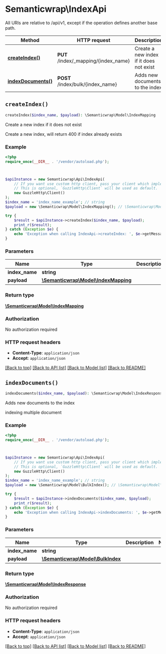 # Semanticwrap\IndexApi

All URIs are relative to /api/v1, except if the operation defines another base path.

| Method | HTTP request | Description |
| ------------- | ------------- | ------------- |
| [**createIndex()**](IndexApi.md#createIndex) | **PUT** /index/_mapping/{index_name} | Create a new index if it does not exist |
| [**indexDocuments()**](IndexApi.md#indexDocuments) | **POST** /index/bulk/{index_name} | Adds new documents to the index |


## `createIndex()`

```php
createIndex($index_name, $payload): \Semanticwrap\Model\IndexMapping
```

Create a new index if it does not exist

Create a new index, will return 400 if index already exists

### Example

```php
<?php
require_once(__DIR__ . '/vendor/autoload.php');



$apiInstance = new Semanticwrap\Api\IndexApi(
    // If you want use custom http client, pass your client which implements `GuzzleHttp\ClientInterface`.
    // This is optional, `GuzzleHttp\Client` will be used as default.
    new GuzzleHttp\Client()
);
$index_name = 'index_name_example'; // string
$payload = new \Semanticwrap\Model\IndexMapping(); // \Semanticwrap\Model\IndexMapping

try {
    $result = $apiInstance->createIndex($index_name, $payload);
    print_r($result);
} catch (Exception $e) {
    echo 'Exception when calling IndexApi->createIndex: ', $e->getMessage(), PHP_EOL;
}
```

### Parameters

| Name | Type | Description  | Notes |
| ------------- | ------------- | ------------- | ------------- |
| **index_name** | **string**|  | |
| **payload** | [**\Semanticwrap\Model\IndexMapping**](../Model/IndexMapping.md)|  | |

### Return type

[**\Semanticwrap\Model\IndexMapping**](../Model/IndexMapping.md)

### Authorization

No authorization required

### HTTP request headers

- **Content-Type**: `application/json`
- **Accept**: `application/json`

[[Back to top]](#) [[Back to API list]](../../README.md#endpoints)
[[Back to Model list]](../../README.md#models)
[[Back to README]](../../README.md)

## `indexDocuments()`

```php
indexDocuments($index_name, $payload): \Semanticwrap\Model\IndexResponse
```

Adds new documents to the index

indexing multiple document

### Example

```php
<?php
require_once(__DIR__ . '/vendor/autoload.php');



$apiInstance = new Semanticwrap\Api\IndexApi(
    // If you want use custom http client, pass your client which implements `GuzzleHttp\ClientInterface`.
    // This is optional, `GuzzleHttp\Client` will be used as default.
    new GuzzleHttp\Client()
);
$index_name = 'index_name_example'; // string
$payload = new \Semanticwrap\Model\BulkIndex(); // \Semanticwrap\Model\BulkIndex

try {
    $result = $apiInstance->indexDocuments($index_name, $payload);
    print_r($result);
} catch (Exception $e) {
    echo 'Exception when calling IndexApi->indexDocuments: ', $e->getMessage(), PHP_EOL;
}
```

### Parameters

| Name | Type | Description  | Notes |
| ------------- | ------------- | ------------- | ------------- |
| **index_name** | **string**|  | |
| **payload** | [**\Semanticwrap\Model\BulkIndex**](../Model/BulkIndex.md)|  | |

### Return type

[**\Semanticwrap\Model\IndexResponse**](../Model/IndexResponse.md)

### Authorization

No authorization required

### HTTP request headers

- **Content-Type**: `application/json`
- **Accept**: `application/json`

[[Back to top]](#) [[Back to API list]](../../README.md#endpoints)
[[Back to Model list]](../../README.md#models)
[[Back to README]](../../README.md)
